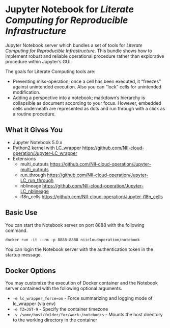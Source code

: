 # Jupyter Notebook for *Literate Computing for Reproducible Infrastructure*

Jupyter Notebook server which bundles a set of tools for *Literate Computing for Reproducible Infrastructure*.  This bundle shows how to implement robust and reliable operational procedure rather than explorative procedure within Jupyter’s GUI.

The goals for Literate Computing tools are:
* Preventing miss-operation; once a cell has been executed, it “freezes” against unintended execution.  Also you can “lock” cells for unintended modification. 
* Adding a perspective into a notebook; markdown’s hierarchy is collapsible as document according to your focus.  However, embedded cells underneath are represented as dots and run through with a click as a routine procedure.

## What it Gives You

- Jupyter Notebook 5.0.x
- Python2 kernel with LC_wrapper https://github.com/NII-cloud-operation/Jupyter-LC_wrapper
- Extensions
    - multi_outputs https://github.com/NII-cloud-operation/Jupyter-multi_outputs
    - run_through https://github.com/NII-cloud-operation/Jupyter-LC_run_through
    - nblineage https://github.com/NII-cloud-operation/Jupyter-LC_nblineage
    - i18n_cells https://github.com/NII-cloud-operation/Jupyter-i18n_cells

## Basic Use

You can start the Notebook server on port 8888 with the following command.

```
docker run -it --rm -p 8888:8888 niicloudoperation/notebook
```

You can login the Notebook server with the authentication token in the startup message. 

## Docker Options

You may customize the execution of Docker container and the Notebook server contained with the following optional arguments.

- `-e lc_wrapper_force=on` - Force summarizing and logging mode of lc_wrapper (via env)
- `-e TZ=JST-9` - Specify the container timezone
- `-v /some/host/folder/for/work:/notebooks` - Mounts the host directory to the working directory in the container
